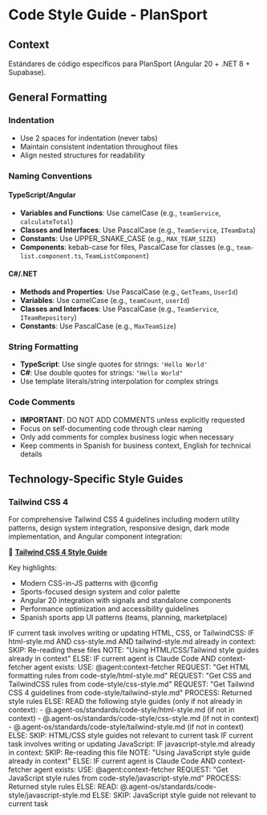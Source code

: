 # Code Style Guide - PlanSport

## Context

Estándares de código específicos para PlanSport (Angular 20 + .NET 8 + Supabase).

## General Formatting

### Indentation
- Use 2 spaces for indentation (never tabs)
- Maintain consistent indentation throughout files
- Align nested structures for readability

### Naming Conventions

#### TypeScript/Angular
- **Variables and Functions**: Use camelCase (e.g., `teamService`, `calculateTotal`)
- **Classes and Interfaces**: Use PascalCase (e.g., `TeamService`, `ITeamData`)
- **Constants**: Use UPPER_SNAKE_CASE (e.g., `MAX_TEAM_SIZE`)
- **Components**: kebab-case for files, PascalCase for classes (e.g., `team-list.component.ts`, `TeamListComponent`)

#### C#/.NET
- **Methods and Properties**: Use PascalCase (e.g., `GetTeams`, `UserId`)
- **Variables**: Use camelCase (e.g., `teamCount`, `userId`)
- **Classes and Interfaces**: Use PascalCase (e.g., `TeamService`, `ITeamRepository`)
- **Constants**: Use PascalCase (e.g., `MaxTeamSize`)

### String Formatting
- **TypeScript**: Use single quotes for strings: `'Hello World'`
- **C#**: Use double quotes for strings: `"Hello World"`
- Use template literals/string interpolation for complex strings

### Code Comments
- **IMPORTANT**: DO NOT ADD COMMENTS unless explicitly requested
- Focus on self-documenting code through clear naming
- Only add comments for complex business logic when necessary
- Keep comments in Spanish for business context, English for technical details

## Technology-Specific Style Guides

### Tailwind CSS 4
For comprehensive Tailwind CSS 4 guidelines including modern utility patterns, design system integration, responsive design, dark mode implementation, and Angular component integration:

📖 **[Tailwind CSS 4 Style Guide](./tailwind-style.md)**

Key highlights:
- Modern CSS-in-JS patterns with @config
- Sports-focused design system and color palette
- Angular 20 integration with signals and standalone components
- Performance optimization and accessibility guidelines
- Spanish sports app UI patterns (teams, planning, marketplace)
</conditional-block>

<conditional-block task-condition="html-css-tailwind" context-check="html-css-style">
IF current task involves writing or updating HTML, CSS, or TailwindCSS:
  IF html-style.md AND css-style.md AND tailwind-style.md already in context:
    SKIP: Re-reading these files
    NOTE: "Using HTML/CSS/Tailwind style guides already in context"
  ELSE:
    <context_fetcher_strategy>
      IF current agent is Claude Code AND context-fetcher agent exists:
        USE: @agent:context-fetcher
        REQUEST: "Get HTML formatting rules from code-style/html-style.md"
        REQUEST: "Get CSS and TailwindCSS rules from code-style/css-style.md"
        REQUEST: "Get Tailwind CSS 4 guidelines from code-style/tailwind-style.md"
        PROCESS: Returned style rules
      ELSE:
        READ the following style guides (only if not already in context):
        - @.agent-os/standards/code-style/html-style.md (if not in context)
        - @.agent-os/standards/code-style/css-style.md (if not in context)
        - @.agent-os/standards/code-style/tailwind-style.md (if not in context)
    </context_fetcher_strategy>
ELSE:
  SKIP: HTML/CSS style guides not relevant to current task
</conditional-block>

<conditional-block task-condition="javascript" context-check="javascript-style">
IF current task involves writing or updating JavaScript:
  IF javascript-style.md already in context:
    SKIP: Re-reading this file
    NOTE: "Using JavaScript style guide already in context"
  ELSE:
    <context_fetcher_strategy>
      IF current agent is Claude Code AND context-fetcher agent exists:
        USE: @agent:context-fetcher
        REQUEST: "Get JavaScript style rules from code-style/javascript-style.md"
        PROCESS: Returned style rules
      ELSE:
        READ: @.agent-os/standards/code-style/javascript-style.md
    </context_fetcher_strategy>
ELSE:
  SKIP: JavaScript style guide not relevant to current task
</conditional-block>
